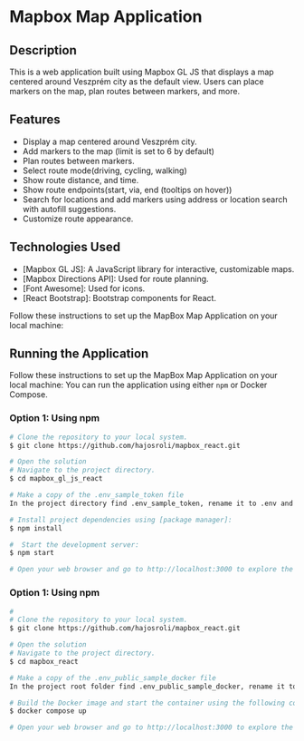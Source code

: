 # Mapbox Map Application

## Description
This is a web application built using Mapbox GL JS that displays a map centered around Veszprém city as the default view. Users can place markers on the map, plan routes between markers, and more.

## Features
- Display a map centered around Veszprém city.
- Add markers to the map (limit is set to 6 by default)
- Plan routes between markers.
- Select route mode(driving, cycling, walking)
- Show route distance, and time.
- Show route endpoints(start, via, end (tooltips on hover))
- Search for locations and add markers using address or location search with autofill suggestions.
- Customize route appearance.

## Technologies Used
- [Mapbox GL JS]: A JavaScript library for interactive, customizable maps.
- [Mapbox Directions API]: Used for route planning.
- [Font Awesome]: Used for icons.
- [React Bootstrap]: Bootstrap components for React.


Follow these instructions to set up the MapBox Map Application on your local machine:

## Running the Application

Follow these instructions to set up the MapBox Map Application on your local machine:
You can run the application using either `npm` or Docker Compose.

### Option 1: Using npm

```bash
# Clone the repository to your local system.
$ git clone https://github.com/hajosroli/mapbox_react.git

# Open the solution
# Navigate to the project directory.
$ cd mapbox_gl_js_react

# Make a copy of the .env_sample_token file
In the project directory find .env_sample_token, rename it to .env and add your access token if you have or you can get one from here https://www.mapbox.com/.

# Install project dependencies using [package manager]:
$ npm install

#  Start the development server:
$ npm start

# Open your web browser and go to http://localhost:3000 to explore the MapBox Map App.
```

### Option 1: Using npm

```bash
#
# Clone the repository to your local system.
$ git clone https://github.com/hajosroli/mapbox_react.git

# Open the solution
# Navigate to the project directory.
$ cd mapbox_react

# Make a copy of the .env_public_sample_docker file
In the project root folder find .env_public_sample_docker, rename it to .env and add your access token if you have or you can get one from here https://www.mapbox.com/.

# Build the Docker image and start the container using the following command:
$ docker compose up

# Open your web browser and go to http://localhost:3000 to explore the MapBox Map App.
```
